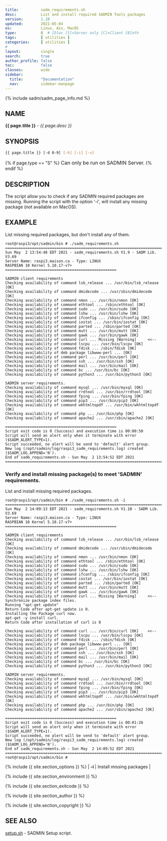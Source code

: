 ```yaml
---
title:          sadm_requirements.sh
desc:           List and install required SADMIN Tools packages
version:        1.10
updated:        2021-05-04
os:             Linux, Aix, MacOS
type:           B  # [D]oc [S]=Server only [C]=Client [B]oth
tags:           [ utilities ] 
categories:     [ utilities ] 
#
layout:         single
search:         true
author_profile: false
toc:            false
classes:        wide
sidebar:
  title:        "Documentation"
  nav:          sidebar-manpage
---
```



{% include sadm/sadm_page_info.md %}



<a id="name"></a>
## NAME
**{{ page.title }}** - *{{ page.desc }}*   



<a id="synopsis"></a>
## SYNOPSIS

```bash
{{ page.title }} [-d 0-9] [-h] [-i] [-v]
```
{% if page.type == "S" %}
<font size="3">Can only be run on SADMIN Server.</font>
{% endif %}



<a id="description"></a>

## DESCRIPTION

The script allow you to check if any SADMIN required packages are missing. Running the script 
with the option '-i', will install any missing package (not available on MacOS).



<a id="examples"></a>

## EXAMPLE
List missing required packages, but don't install any of them.

```
root@raspi3/opt/sadmin/bin # ./sadm_requirements.sh 
================================================================================
Sun May  2 13:54:48 EDT 2021 - sadm_requirements.sh V1.9 - SADM Lib. V3.69
Server Name: raspi3.maison.ca - Type: LINUX
RASPBIAN 10 Kernel 5.10.17-v7+
==================================================
 
SADMIN client requirements
Checking availability of command lsb_release ... /usr/bin/lsb_release [OK]
Checking availability of command dmidecode ... /usr/sbin/dmidecode [OK]
Checking availability of command nmon ... /usr/bin/nmon [OK]
Checking availability of command ethtool ... /sbin/ethtool [OK]
Checking availability of command sudo ... /usr/bin/sudo [OK]
Checking availability of command lshw ... /usr/bin/lshw [OK]
Checking availability of command ifconfig ... /sbin/ifconfig [OK]
Checking availability of command iostat ... /usr/bin/iostat [OK]
Checking availability of command parted ... /sbin/parted [OK]
Checking availability of command mutt ... /usr/bin/mutt [OK]
Checking availability of command gawk ... /usr/bin/gawk [OK]
Checking availability of command curl ... Missing [Warning]     <<--
Checking availability of command lscpu ... /usr/bin/lscpu [OK]
Checking availability of command fdisk ... /sbin/fdisk [OK]
Checking availability of deb package libwww-perl ... [OK]
Checking availability of command perl ... /usr/bin/perl [OK]
Checking availability of command ssh ... /usr/bin/ssh [OK]
Checking availability of command mail ... /usr/bin/mail [OK]
Checking availability of command bc ... /usr/bin/bc [OK]
Checking availability of command python3 ... /usr/bin/python3 [OK]

SADMIN server requirements.
Checking availability of command mysql ... /usr/bin/mysql [OK]
Checking availability of command rrdtool ... /usr/bin/rrdtool [OK]
Checking availability of command fping ... /usr/bin/fping [OK]
Checking availability of command pip3 ... /usr/bin/pip3 [OK]
Checking availability of command wkhtmltopdf ... /usr/bin/wkhtmltopdf [OK]
Checking availability of command php ... /usr/bin/php [OK]
Checking availability of command apache2 ... /usr/sbin/apache2 [OK]

==================================================
Script exit code is 0 (Success) and execution time is 00:00:50
Script will send an alert only when it terminate with error ($SADM_ALERT_TYPE=1).
Script succeeded, no alert will be send to 'default' alert group.
New log (/opt/sadmin/log/raspi3_sadm_requirements.log) created ($SADM_LOG_APPEND='N').
End of sadm_requirements.sh - Sun May  2 13:54:52 EDT 2021
================================================================================
```


### Verify and install missing package(s) to meet 'SADMIN' requirements.
List and install missing required packages.
        
```
root@raspi3/opt/sadmin/bin # ./sadm_requirements.sh -i
================================================================================
Sun May  2 14:09:13 EDT 2021 - sadm_requirements.sh V1.10 - SADM Lib. V3.69
Server Name: raspi3.maison.ca - Type: LINUX
RASPBIAN 10 Kernel 5.10.17-v7+
==================================================
 
SADMIN client requirements
Checking availability of command lsb_release ... /usr/bin/lsb_release [OK]
Checking availability of command dmidecode ... /usr/sbin/dmidecode [OK]
Checking availability of command nmon ... /usr/bin/nmon [OK]
Checking availability of command ethtool ... /sbin/ethtool [OK]
Checking availability of command sudo ... /usr/bin/sudo [OK]
Checking availability of command lshw ... /usr/bin/lshw [OK]
Checking availability of command ifconfig ... /sbin/ifconfig [OK]
Checking availability of command iostat ... /usr/bin/iostat [OK]
Checking availability of command parted ... /sbin/parted [OK]
Checking availability of command mutt ... /usr/bin/mutt [OK]
Checking availability of command gawk ... /usr/bin/gawk [OK]
Checking availability of command curl ... Missing [Warning]     <<--
Synchronize package index files.
Running "apt-get update"
Return Code after apt-get update is 0.
Installing the Package curl now.
apt-get -y install curl.
Return Code after installation of curl is 0 

Checking availability of command curl ... /usr/bin/curl [OK]    <<--
Checking availability of command lscpu ... /usr/bin/lscpu [OK]
Checking availability of command fdisk ... /sbin/fdisk [OK]
Checking availability of deb package libwww-perl ... [OK]
Checking availability of command perl ... /usr/bin/perl [OK]
Checking availability of command ssh ... /usr/bin/ssh [OK]
Checking availability of command mail ... /usr/bin/mail [OK]
Checking availability of command bc ... /usr/bin/bc [OK]
Checking availability of command python3 ... /usr/bin/python3 [OK]

SADMIN server requirements.
Checking availability of command mysql ... /usr/bin/mysql [OK]
Checking availability of command rrdtool ... /usr/bin/rrdtool [OK]
Checking availability of command fping ... /usr/bin/fping [OK]
Checking availability of command pip3 ... /usr/bin/pip3 [OK]
Checking availability of command wkhtmltopdf ... /usr/bin/wkhtmltopdf [OK]
Checking availability of command php ... /usr/bin/php [OK]
Checking availability of command apache2 ... /usr/sbin/apache2 [OK]

==================================================
Script exit code is 0 (Success) and execution time is 00:01:26
Script will send an alert only when it terminate with error ($SADM_ALERT_TYPE=1).
Script succeeded, no alert will be send to 'default' alert group.
New log (/opt/sadmin/log/raspi3_sadm_requirements.log) created ($SADM_LOG_APPEND='N').
End of sadm_requirements.sh - Sun May  2 14:09:52 EDT 2021
================================================================================
root@raspi3/opt/sadmin/bin # 
```        


{% include {{ site.section_options     }} %}
| **-i** | Install missing packages |   

{% include {{ site.section_environment }} %}

{% include {{ site.section_exitcode    }} %}

{% include {{ site.section_author      }} %}

{% include {{ site.section_copyright   }} %}


<a id="seealso"></a>

## SEE ALSO
[setup.sh](/_pages/install/#the-setup-script) - SADMIN Setup script.


